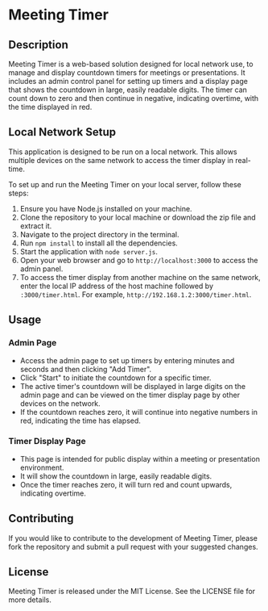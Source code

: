 # Meeting Timer

## Description
Meeting Timer is a web-based solution designed for local network use, to manage and display countdown timers for meetings or presentations. It includes an admin control panel for setting up timers and a display page that shows the countdown in large, easily readable digits. The timer can count down to zero and then continue in negative, indicating overtime, with the time displayed in red.

## Local Network Setup
This application is designed to be run on a local network. This allows multiple devices on the same network to access the timer display in real-time.

To set up and run the Meeting Timer on your local server, follow these steps:

1. Ensure you have Node.js installed on your machine.
2. Clone the repository to your local machine or download the zip file and extract it.
3. Navigate to the project directory in the terminal.
4. Run `npm install` to install all the dependencies.
5. Start the application with `node server.js`.
6. Open your web browser and go to `http://localhost:3000` to access the admin panel.
7. To access the timer display from another machine on the same network, enter the local IP address of the host machine followed by `:3000/timer.html`. For example, `http://192.168.1.2:3000/timer.html`.

## Usage
### Admin Page
- Access the admin page to set up timers by entering minutes and seconds and then clicking "Add Timer".
- Click "Start" to initiate the countdown for a specific timer.
- The active timer's countdown will be displayed in large digits on the admin page and can be viewed on the timer display page by other devices on the network.
- If the countdown reaches zero, it will continue into negative numbers in red, indicating the time has elapsed.

### Timer Display Page
- This page is intended for public display within a meeting or presentation environment.
- It will show the countdown in large, easily readable digits.
- Once the timer reaches zero, it will turn red and count upwards, indicating overtime.

## Contributing
If you would like to contribute to the development of Meeting Timer, please fork the repository and submit a pull request with your suggested changes.

## License
Meeting Timer is released under the MIT License. See the LICENSE file for more details.
